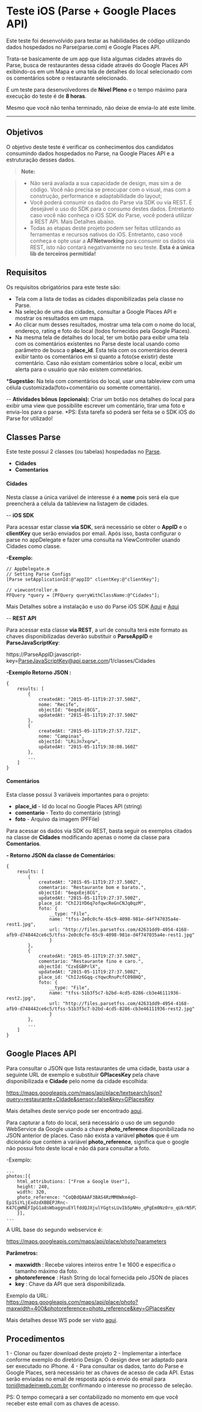 Teste iOS (Parse + Google Places API)
===================

Este teste foi desenvolvido para testar as habilidades de código utilizando dados hospedados no Parse(parse.com) e Google Places API.

Trata-se basicamente de um app que lista algumas cidades através do Parse, busca de restaurantes dessa cidade através do Google Places API exibindo-os em um Mapa e uma tela de detalhes do local selecionado com os comentários sobre o restaurante selecionado.

É um teste para desenvolvedores de **Nível Pleno** e o tempo máximo para execução do teste é de **8 horas**. 

Mesmo que você não tenha terminado, não deixe de envia-lo até este limite.

----------


Objetivos
-------------
O objetivo deste teste é verificar os conhecimentos dos candidatos consumindo dados hospedados no Parse, na Google Places API e a estruturação desses dados.

> **Note:**

> - Não será avaliada a sua capacidade de design, mas sim a de código. Você não precisa se preocupar com o visual, mas com a construção, performance e adaptabilidade do layout;
> - Você poderá consumir os dados do Parse via SDK ou via REST. É desejável o uso do SDK para o consumo destes dados. Entretanto caso você não conheça o iOS SDK do Parse, você poderá utilizar a REST API. Mais Detalhes abaixo.
> - Todas as etapas deste projeto podem ser feitas utilizando as ferramentas e recursos nativos do iOS. Entretanto, caso você conheça e opte usar a  **AFNetworking** para consumir os dados via REST, isto não contará negativamente no seu teste. **Esta é a única lib de terceiros permitida!**

Requisitos
-------------------
Os requisitos obrigatórios para este teste são:

- Tela com a lista de todas as cidades disponibilizadas pela classe no Parse.
- Na seleção de uma das cidades, consultar a Google Places API e mostrar os resultados em um mapa.
- Ao clicar num desses resultados, mostrar uma tela com o nome do local, endereço, rating e foto do local (todos fornecidos pela Google Places).
- Na mesma tela de detalhes do local, ter um botão para exibir uma tela com os comentários existentes no Parse deste local usando como parâmetro de busca o **place_id**. Esta tela com os comentários deverá exibir tanto os comentários em si quanto a foto(se existir) deste comentário. Caso não existam comentários sobre o local, exibir um alerta para o usuário que não existem comnetários.

***Sugestão:** Na tela com comentários do local, usar uma tableview com uma célula customizada(foto+comentário ou somente comentário).

-- **Atividades bônus (opcionais):**
Criar um botão nos detalhes do local para exibir uma view que possibilite escrever um comentário, tirar uma foto e envia-los para o parse.
*PS: Esta tarefa só poderá ser feita se o SDK iOS do Parse for utilizado!

Classes Parse
-------------------
Este teste possui 2 classes (ou tabelas) hospedadas no [Parse][1].

- **Cidades**
- **Comentarios**
#### <i class="icon-file"></i> Cidades
Nesta classe a única variável de interesse é a **nome** pois será ela que preencherá a célula da tableview na listagem de cidades.

-- **iOS SDK**

Para acessar estar classe **via SDK**, será necessário se obter o **AppID** e o **clientKey** que serão enviados por email. 
Após isso, basta configurar o parse no appDelegate e fazer uma consulta na ViewController usando Cidades como classe.

**-Exemplo:** 

    // AppDelegate.m
    // Setting Parse Configs
    [Parse setApplicationId:@"appID" clientKey:@"clientKey"];

    // viewcontroller.m 
    PFQuery *query = [PFQuery queryWithClassName:@"Cidades"];

Mais Detalhes sobre a instalação e uso do Parse iOS SDK [Aqui][2] e [Aqui][3]

-- **REST API**

Para acessar esta classe **via REST**, a url de consulta terá este formato as chaves disponibilizadas deverão substituir o **ParseAppID** e **ParseJavaScriptKey**:

https://ParseAppID:javascript-key=ParseJavaScriptKey@api.parse.com/1/classes/Cidades

**-Exemplo Retorno JSON :**

    {
	    results: [
		    {
			    createdAt: "2015-05-11T19:27:37.500Z",
			    nome: "Recife",
			    objectId: "6eqxEej8CG",
			    updatedAt: "2015-05-11T19:27:37.500Z"
		    },
		    {
			    createdAt: "2015-05-11T19:27:57.721Z",
			    nome: "Campinas",
			    objectId: "LRiJn7xqrw",
			    updatedAt: "2015-05-11T19:38:08.160Z"
		    },
		    ...
	    ]
    }

#### <i class="icon-file"></i> Comentários
Esta classe possui 3 variáveis importantes para o projeto:

- **place_id** - Id do local no Google Places API (string)
- **comentario** - Texto do comentário (string)
- **foto** - Arquivo da imagem (PFFile)

Para acessar os dados via SDK ou REST, basta seguir os exemplos citados na classe de **Cidades** modificando apenas o nome da classe para **Comentarios**.

**- Retorno JSON da classe de Comentários:**

    {
	    results: [
		    {
			    createdAt: "2015-05-11T19:27:37.500Z",
			    comentario: "Restaurante bom e barato.",
			    objectId: "6eqxEej8CG",
			    updatedAt: "2015-05-11T19:27:37.500Z",
			    place_id: "ChIJ1YD6q7ofqwcReGnCNJq0qzM",
			    foto: {
				    __type: "File",
				    name: "tfss-2e0c0cfe-65c9-4098-981e-d4f747035a4e-rest1.jpg",
				    url: "http://files.parsetfss.com/42631dd9-4954-4168-afb9-d748442ce6c5/tfss-2e0c0cfe-65c9-4098-981e-d4f747035a4e-rest1.jpg"
				    }
		    },
		    {
			    createdAt: "2015-05-11T19:27:37.500Z",
			    comentario: "Restaurante fino e caro.",
			    objectId: "CzxEGBPrlX",
			    updatedAt: "2015-05-11T19:27:37.500Z",
			    place_id: "ChIJz6Gqq-cYqwcRnuPcfC098HQ",
			    foto: {
				    __type: "File",
				    name: "tfss-51b3f5c7-b2bd-4cd5-8286-cb3e46111936-rest2.jpg",
				    url: "http://files.parsetfss.com/42631dd9-4954-4168-afb9-d748442ce6c5/tfss-51b3f5c7-b2bd-4cd5-8286-cb3e46111936-rest2.jpg"
				    }
		    },
		    ...
	    ]
    }

Google Places API
-------------------
Para consultar o JSON que lista restaurantes de uma cidade, basta usar a seguinte URL de exemplo e substituir **GPlacesKey** pela chave disponibilizada e **Cidade** pelo nome da cidade escolhida: 

https://maps.googleapis.com/maps/api/place/textsearch/json?query=restaurante+Cidade&sensor=false&key=GPlacesKey
 
Mais detalhes deste serviço pode ser encontrado [aqui][4].

Para capturar a foto do local, será necessário o uso de um segundo WebService da Google usando a chave **photo_reference** disponibilizada no JSON anterior de places. 
Caso não exista a variável **photos** que é um dicionário que contém a variável **photo_reference**, significa que o google não possui foto deste local e não dá para consultar a foto.

-Exemplo:

    ...
    photos:[{
	    html_attributions: ["From a Google User"],
	    height: 240,
	    width: 320,
	    photo_reference: "CoQBdQAAAF3BAS4RzMM0Wkm4gO-Ep1SiYLjExdzdXBBEPJRnc-K47CgWNEFIpG1a8sWbaggnuEYlfddQJXjulYGgtsLUvIb5pNHo_qPgEm0Nz0ro_qUkrN5P2ezjhYZDEDWsn15l4RSzjA2izKcBlT8gz7n13H3JRHi9M35oPnqiLs7IODOAEhDVhF7WNUihYgCKIwVvv0i3GhSE_ePxLRcC8gt_8g7T3QknbSQfWg"
	    }],
	...
	    


A URL base do segundo webservice é:

https://maps.googleapis.com/maps/api/place/photo?parameters

**Parâmetros:**

- **maxwidth** : Recebe valores inteiros entre 1 e 1600 e especifica o tamanho máximo da foto.
- **photoreference** : Hash String do local fornecida pelo JSON de places
- **key** : Chave da API que será disponibilizada.

Exemplo da URL:  
https://maps.googleapis.com/maps/api/place/photo?maxwidth=400&photoreference=photo_reference&key=GPlacesKey

Mais detalhes desse WS pode ser visto [aqui][5].

Procedimentos
-------------------
1 - Clonar ou fazer download deste projeto 
2 - Implementar a interface conforme exemplo do diretório Design. O design deve ser adaptado para ser executado no iPhone.
4 - Para consultar os dados, tanto do Parse e Google Places, será necessário ter as chaves de acesso de cada API. Estas serão enviadas no email de resposta após o envio do email para <toni@madeinweb.com.br> confirmando o interesse no processo de seleção.

PS: O tempo começará a ser contabilizado no momento em que você receber este email com as chaves de acesso.

  [1]: http://parse.com/
  [2]: https://www.parse.com/apps/quickstart#parse_data/mobile/ios/native/existing
  [3]: https://www.parse.com/docs/ios/guide
  [4]: https://developers.google.com/places/webservice/details
  [5]: https://developers.google.com/places/webservice/photos

